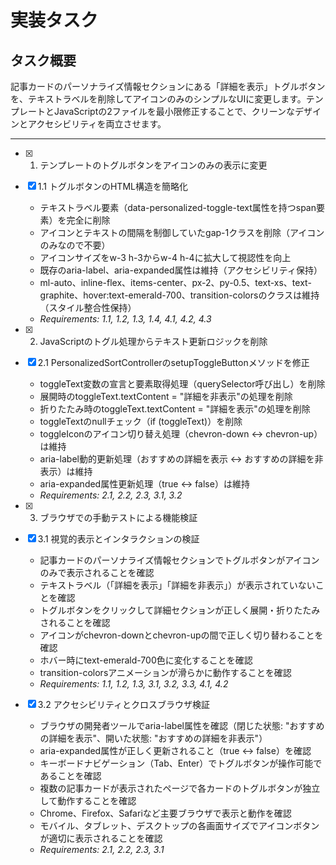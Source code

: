 # 実装タスク

## タスク概要
記事カードのパーソナライズ情報セクションにある「詳細を表示」トグルボタンを、テキストラベルを削除してアイコンのみのシンプルなUIに変更します。テンプレートとJavaScriptの2ファイルを最小限修正することで、クリーンなデザインとアクセシビリティを両立させます。

---

- [x] 1. テンプレートのトグルボタンをアイコンのみの表示に変更
- [x] 1.1 トグルボタンのHTML構造を簡略化
  - テキストラベル要素（data-personalized-toggle-text属性を持つspan要素）を完全に削除
  - アイコンとテキストの間隔を制御していたgap-1クラスを削除（アイコンのみなので不要）
  - アイコンサイズをw-3 h-3からw-4 h-4に拡大して視認性を向上
  - 既存のaria-label、aria-expanded属性は維持（アクセシビリティ保持）
  - ml-auto、inline-flex、items-center、px-2、py-0.5、text-xs、text-graphite、hover:text-emerald-700、transition-colorsのクラスは維持（スタイル整合性保持）
  - _Requirements: 1.1, 1.2, 1.3, 1.4, 4.1, 4.2, 4.3_

- [x] 2. JavaScriptのトグル処理からテキスト更新ロジックを削除
- [x] 2.1 PersonalizedSortControllerのsetupToggleButtonメソッドを修正
  - toggleText変数の宣言と要素取得処理（querySelector呼び出し）を削除
  - 展開時のtoggleText.textContent = "詳細を非表示"の処理を削除
  - 折りたたみ時のtoggleText.textContent = "詳細を表示"の処理を削除
  - toggleTextのnullチェック（if (toggleText)）を削除
  - toggleIconのアイコン切り替え処理（chevron-down ↔ chevron-up）は維持
  - aria-label動的更新処理（おすすめの詳細を表示 ↔ おすすめの詳細を非表示）は維持
  - aria-expanded属性更新処理（true ↔ false）は維持
  - _Requirements: 2.1, 2.2, 2.3, 3.1, 3.2_

- [x] 3. ブラウザでの手動テストによる機能検証
- [x] 3.1 視覚的表示とインタラクションの検証
  - 記事カードのパーソナライズ情報セクションでトグルボタンがアイコンのみで表示されることを確認
  - テキストラベル（「詳細を表示」「詳細を非表示」）が表示されていないことを確認
  - トグルボタンをクリックして詳細セクションが正しく展開・折りたたみされることを確認
  - アイコンがchevron-downとchevron-upの間で正しく切り替わることを確認
  - ホバー時にtext-emerald-700色に変化することを確認
  - transition-colorsアニメーションが滑らかに動作することを確認
  - _Requirements: 1.1, 1.2, 1.3, 3.1, 3.2, 3.3, 4.1, 4.2_

- [x] 3.2 アクセシビリティとクロスブラウザ検証
  - ブラウザの開発者ツールでaria-label属性を確認（閉じた状態: "おすすめの詳細を表示"、開いた状態: "おすすめの詳細を非表示"）
  - aria-expanded属性が正しく更新されること（true ↔ false）を確認
  - キーボードナビゲーション（Tab、Enter）でトグルボタンが操作可能であることを確認
  - 複数の記事カードが表示されたページで各カードのトグルボタンが独立して動作することを確認
  - Chrome、Firefox、Safariなど主要ブラウザで表示と動作を確認
  - モバイル、タブレット、デスクトップの各画面サイズでアイコンボタンが適切に表示されることを確認
  - _Requirements: 2.1, 2.2, 2.3, 3.1_
